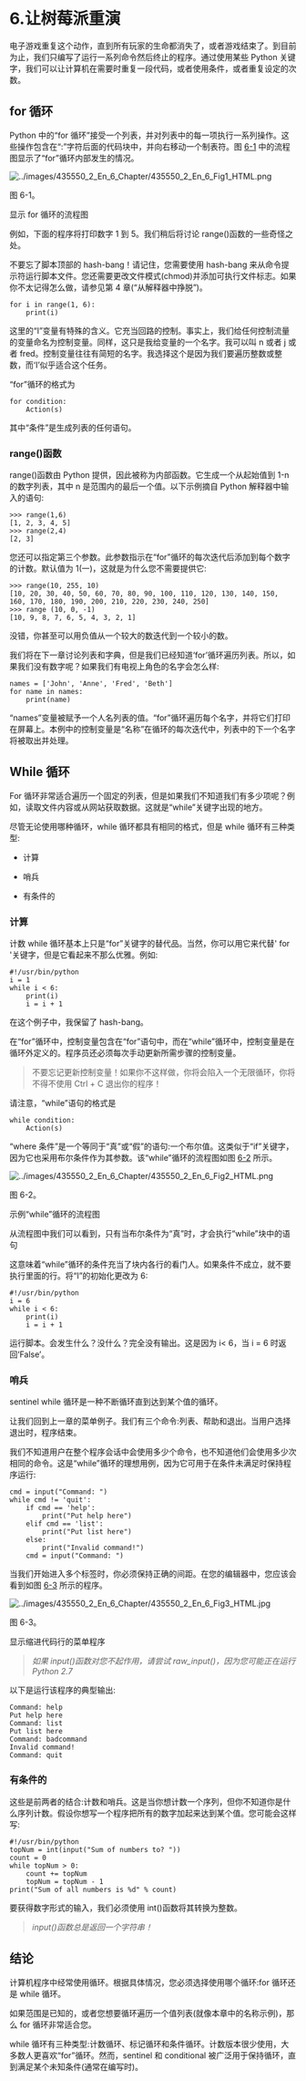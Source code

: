 # 6.让树莓派重演

电子游戏重复这个动作，直到所有玩家的生命都消失了，或者游戏结束了。到目前为止，我们只编写了运行一系列命令然后终止的程序。通过使用某些 Python 关键字，我们可以让计算机在需要时重复一段代码，或者使用条件，或者重复设定的次数。

## for 循环

Python 中的“for 循环”接受一个列表，并对列表中的每一项执行一系列操作。这些操作包含在“:”字符后面的代码块中，并向右移动一个制表符。图 [6-1](#Fig1) 中的流程图显示了“for”循环内部发生的情况。

![../images/435550_2_En_6_Chapter/435550_2_En_6_Fig1_HTML.png](../images/435550_2_En_6_Chapter/435550_2_En_6_Fig1_HTML.png)

图 6-1。

显示 for 循环的流程图

例如，下面的程序将打印数字 1 到 5。我们稍后将讨论 range()函数的一些奇怪之处。

不要忘了脚本顶部的 hash-bang！请记住，您需要使用 hash-bang 来从命令提示符运行脚本文件。您还需要更改文件模式(chmod)并添加可执行文件标志。如果你不太记得怎么做，请参见第 4 章(“从解释器中挣脱”)。

```
for i in range(1, 6):
    print(i)

```

这里的“I”变量有特殊的含义。它充当回路的控制。事实上，我们给任何控制流量的变量命名为控制变量。同样，这只是我给变量的一个名字。我可以叫 n 或者 j 或者 fred。控制变量往往有简短的名字。我选择这个是因为我们要遍历整数或整数，而‘I’似乎适合这个任务。

“for”循环的格式为

```
for condition:
    Action(s)

```

其中“条件”是生成列表的任何语句。

### range()函数

range()函数由 Python 提供，因此被称为内部函数。它生成一个从起始值到 1-n 的数字列表，其中 n 是范围内的最后一个值。以下示例摘自 Python 解释器中输入的语句:

```
>>> range(1,6)
[1, 2, 3, 4, 5]
>>> range(2,4)
[2, 3]

```

您还可以指定第三个参数。此参数指示在“for”循环的每次迭代后添加到每个数字的计数。默认值为 1(一)，这就是为什么您不需要提供它:

```
>>> range(10, 255, 10)
[10, 20, 30, 40, 50, 60, 70, 80, 90, 100, 110, 120, 130, 140, 150, 160, 170, 180, 190, 200, 210, 220, 230, 240, 250]
>>> range (10, 0, -1)
[10, 9, 8, 7, 6, 5, 4, 3, 2, 1]

```

没错，你甚至可以用负值从一个较大的数迭代到一个较小的数。

我们将在下一章讨论列表和字典，但是我们已经知道‘for’循环遍历列表。所以，如果我们没有数字呢？如果我们有电视上角色的名字会怎么样:

```
names = ['John', 'Anne', 'Fred', 'Beth']
for name in names:
    print(name)

```

“names”变量被赋予一个人名列表的值。“for”循环遍历每个名字，并将它们打印在屏幕上。本例中的控制变量是“名称”在循环的每次迭代中，列表中的下一个名字将被取出并处理。

## While 循环

For 循环非常适合遍历一个固定的列表，但是如果我们不知道我们有多少项呢？例如，读取文件内容或从网站获取数据。这就是“while”关键字出现的地方。

尽管无论使用哪种循环，while 循环都具有相同的格式，但是 while 循环有三种类型:

*   计算

*   哨兵

*   有条件的

### 计算

计数 while 循环基本上只是“for”关键字的替代品。当然，你可以用它来代替' for '关键字，但是它看起来不那么优雅。例如:

```
#!/usr/bin/python
i = 1
while i < 6:
    print(i)
    i = i + 1

```

在这个例子中，我保留了 hash-bang。

在“for”循环中，控制变量包含在“for”语句中，而在“while”循环中，控制变量是在循环外定义的。程序员还必须每次手动更新所需步骤的控制变量。

> 不要忘记更新控制变量！如果你不这样做，你将会陷入一个无限循环，你将不得不使用 Ctrl + C 退出你的程序！

请注意，“while”语句的格式是

```
while condition:
    Action(s)

```

“where 条件”是一个等同于“真”或“假”的语句:一个布尔值。这类似于“if”关键字，因为它也采用布尔条件作为其参数。该“while”循环的流程图如图 [6-2](#Fig2) 所示。

![../images/435550_2_En_6_Chapter/435550_2_En_6_Fig2_HTML.png](../images/435550_2_En_6_Chapter/435550_2_En_6_Fig2_HTML.png)

图 6-2。

示例“while”循环的流程图

从流程图中我们可以看到，只有当布尔条件为“真”时，才会执行“while”块中的语句

这意味着“while”循环的条件充当了块内各行的看门人。如果条件不成立，就不要执行里面的行。将“I”的初始化更改为 6:

```
#!/usr/bin/python
i = 6
while i < 6:
    print(i)
    i = i + 1

```

运行脚本。会发生什么？没什么？完全没有输出。这是因为 i< 6，当 i = 6 时返回‘False’。

### 哨兵

sentinel while 循环是一种不断循环直到达到某个值的循环。

让我们回到上一章的菜单例子。我们有三个命令:列表、帮助和退出。当用户选择退出时，程序结束。

我们不知道用户在整个程序会话中会使用多少个命令，也不知道他们会使用多少次相同的命令。这是“while”循环的理想用例，因为它可用于在条件未满足时保持程序运行:

```
cmd = input("Command: ")
while cmd != 'quit':
    if cmd == 'help':
        print("Put help here")
    elif cmd == 'list':
        print("Put list here")
    else:
        print("Invalid command!")
    cmd = input("Command: ")

```

当我们开始进入多个标签时，你必须保持正确的间距。在您的编辑器中，您应该会看到如图 [6-3](#Fig3) 所示的程序。

![../images/435550_2_En_6_Chapter/435550_2_En_6_Fig3_HTML.jpg](../images/435550_2_En_6_Chapter/435550_2_En_6_Fig3_HTML.jpg)

图 6-3。

显示缩进代码行的菜单程序

> *如果 input()函数对您不起作用，请尝试 raw_input()，因为您可能正在运行 Python 2.7*

以下是运行该程序的典型输出:

```
Command: help
Put help here
Command: list
Put list here
Command: badcommand
Invalid command!
Command: quit

```

### 有条件的

这些是前两者的结合:计数和哨兵。这是当你想计数一个序列，但你不知道你是什么序列计数。假设你想写一个程序把所有的数字加起来达到某个值。您可能会这样写:

```
#!/usr/bin/python
topNum = int(input("Sum of numbers to? "))
count = 0
while topNum > 0:
    count += topNum
    topNum = topNum - 1
print("Sum of all numbers is %d" % count)

```

要获得数字形式的输入，我们必须使用 int()函数将其转换为整数。

> *input()函数总是返回一个字符串！*

## 结论

计算机程序中经常使用循环。根据具体情况，您必须选择使用哪个循环:for 循环还是 while 循环。

如果范围是已知的，或者您想要循环遍历一个值列表(就像本章中的名称示例)，那么 for 循环非常适合您。

while 循环有三种类型:计数循环、标记循环和条件循环。计数版本很少使用，大多数人更喜欢“for”循环。然而，sentinel 和 conditional 被广泛用于保持循环，直到满足某个未知条件(通常在编写时)。